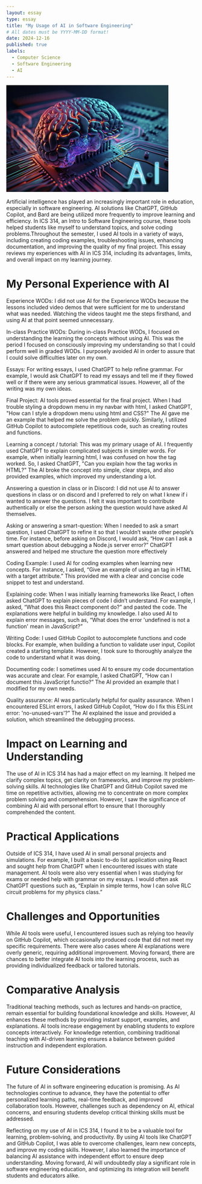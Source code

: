 ```yaml
---
layout: essay
type: essay
title: "My Usage of AI in Software Engineering"
# All dates must be YYYY-MM-DD format!
date: 2024-12-16
published: true
labels:
  - Computer Science
  - Software Engineering
  - AI
---
```

<img width="430px" class="rounded float-start pe-4" src="../img/ai.jpeg">

Artificial intelligence has played an increasingly important role in education, especially in software engineering. AI solutions like ChatGPT, GitHub Copilot, and Bard are being utilized more frequently to improve learning and efficiency. In ICS 314, an Intro to Software Engineering course, these tools helped students like myself to understand topics, and solve coding problems.Throughout the semester, I used AI tools in a variety of ways, including creating coding examples, troubleshooting issues, enhancing documentation, and improving the quality of my final project. This essay reviews my experiences with AI in ICS 314, including its advantages, limits, and overall impact on my learning journey.

# My Personal Experience with AI
Experience WODs:
I did not use AI for the Experience WODs because the lessons included video demos that were sufficient for me to understand what was needed.   Watching the videos taught me the steps firsthand, and using AI at that point seemed unnecessary.

In-class Practice WODs:
During in-class Practice WODs, I focused on understanding the learning the concepts without using AI. This was the period I focused on consciously improving my understanding so that I could perform well in graded WODs. I purposely avoided AI in order to assure that I could solve difficulties later on my own.

Essays:
For writing essays, I used ChatGPT to help refine grammar. For example, I would ask ChatGPT to read my essays and tell me if they flowed well or if there were any serious grammatical issues. However, all of the writing was my own ideas.

Final Project:
AI tools proved essential for the final project. When I had trouble styling a dropdown menu in my navbar with html, I asked ChatGPT, "How can I style a dropdown menu using html and CSS?" The AI gave me an example that helped me solve the problem quickly. Similarly, I utilized GitHub Copilot to autocomplete repetitious code, such as creating routes and functions.

Learning a concept / tutorial:
This was my primary usage of AI. I frequently used ChatGPT to explain complicated subjects in simpler words. For example, when initially learning html, I was confused on how the <a> tag worked. So, I asked ChatGPT, "Can you explain how the <a> tag works in HTML?" The AI broke the concept into simple, clear steps, and also provided examples, which improved my understanding a lot.

Answering a question in class or in Discord:
I did not use AI to answer questions in class or on discord and I preferred to rely on what I knew if i wanted to answer the questions. I felt it was important to contribute authentically or else the person asking the question would have asked AI themselves.

Asking or answering a smart-question:
When I needed to ask a smart question, I used ChatGPT to refine it so that I wouldn’t waste other people’s time. For instance, before asking on Discord, I would ask, “How can I ask a smart question about debugging a Node.js server error?” ChatGPT answered and helped me structure the question more effectively

Coding Example:
I used AI for coding examples when learning new concepts. For instance, I asked, “Give an example of using an tag in HTML with a target attribute.” This provided me with a clear and concise code snippet to test and understand.

Explaining code:
When I was initially learning frameworks like React, I often asked ChatGPT to explain pieces of code I didn’t understand. For example, I asked, “What does this React component do?” and pasted the code. The explanations were helpful in building my knowledge. I also used AI to explain error messages, such as, “What does the error 'undefined is not a function' mean in JavaScript?”

Writing Code:
I used GitHub Copilot to autocomplete functions and code blocks. For example, when building a function to validate user input, Copilot created a starting template. However, I took sure to thoroughly analyze the code to understand what it was doing.

Documenting code:
I sometimes used AI to ensure my code documentation was accurate and clear. For example, I asked ChatGPT, “How can I document this JavaScript functio?” The AI provided an example that I modified for my own needs.

Quality assurance:
AI was particularly helpful for quality assurance. When I encountered ESLint errors, I asked GitHub Copilot, “How do I fix this ESLint error: 'no-unused-vars'?” The AI explained the issue and provided a solution, which streamlined the debugging process.

# Impact on Learning and Understanding
The use of AI in ICS 314 has had a major effect on my learning. It helped me clarify complex topics, get clarity on frameworks, and improve my problem-solving skills. AI technologies like ChatGPT and GitHub Copilot saved me time on repetitive activities, allowing me to concentrate on more complex problem solving and comprehension. However, I saw the significance of combining AI aid with personal effort to ensure that I thoroughly comprehended the content.

# Practical Applications
Outside of ICS 314, I have used AI in small personal projects and simulations. For example, I built a basic to-do list application using React and sought help from ChatGPT when I encountered issues with state management. AI tools were also very essential when I was studying for exams or needed help with grammar on my essays. I would often ask ChatGPT questions such as, “Explain in simple terms, how I can solve RLC circuit problems for my physics class.”

# Challenges and Opportunities
While AI tools were useful, I encountered issues such as relying too heavily on GitHub Copilot, which occasionally produced code that did not meet my specific requirements. There were also cases where AI explanations were overly generic, requiring additional improvement.   Moving forward, there are chances to better integrate AI tools into the learning process, such as providing individualized feedback or tailored tutorials.

# Comparative Analysis
Traditional teaching methods, such as lectures and hands-on practice, remain essential for building foundational knowledge and skills. However, AI enhances these methods by providing instant support, examples, and explanations. AI tools increase engagement by enabling students to explore concepts interactively. For knowledge retention, combining traditional teaching with AI-driven learning ensures a balance between guided instruction and independent exploration.

# Future Considerations
The future of AI in software engineering education is promising. As AI technologies continue to advance, they have the potential to offer personalized learning paths, real-time feedback, and improved collaboration tools. However, challenges such as dependency on AI, ethical concerns, and ensuring students develop critical thinking skills must be addressed.

Reflecting on my use of AI in ICS 314, I found it to be a valuable tool for learning, problem-solving, and productivity. By using AI tools like ChatGPT and GitHub Copilot, I was able to overcome challenges, learn new concepts, and improve my coding skills. However, I also learned the importance of balancing AI assistance with independent effort to ensure deep understanding. Moving forward, AI will undoubtedly play a significant role in software engineering education, and optimizing its integration will benefit students and educators alike.






